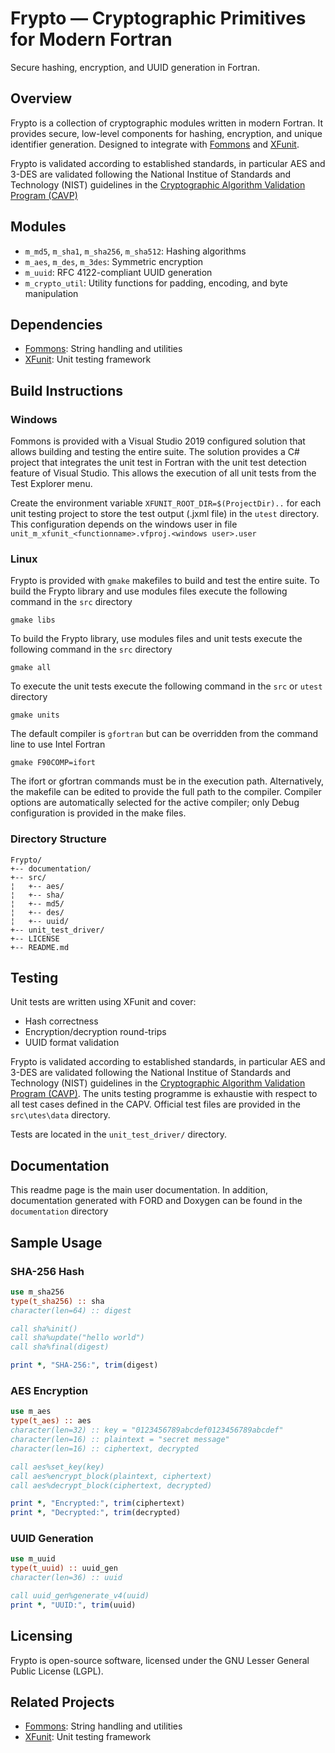 # Frypto — Cryptographic Primitives for Modern Fortran

Secure hashing, encryption, and UUID generation in Fortran.


## Overview

Frypto is a collection of cryptographic modules written in modern Fortran. It provides secure, low-level components for hashing, encryption, and unique identifier generation. Designed to integrate with [Fommons](https://github.com/ffadrique/Fommons) and [XFunit](https://github.com/ffadrique/XFunit).

Frypto is validated according to established standards, in particular AES and 3-DES are validated following the National Institue of Standards and Technology (NIST) guidelines in the [Cryptographic Algorithm Validation Program (CAVP)](https://csrc.nist.gov/projects/cryptographic-algorithm-validation-program)

## Modules

- `m_md5`, `m_sha1`, `m_sha256`, `m_sha512`: Hashing algorithms  
- `m_aes`, `m_des`, `m_3des`: Symmetric encryption  
- `m_uuid`: RFC 4122-compliant UUID generation  
- `m_crypto_util`: Utility functions for padding, encoding, and byte manipulation  


## Dependencies

- [Fommons](https://github.com/ffadrique/Fommons): String handling and utilities  
- [XFunit](https://github.com/ffadrique/XFunit): Unit testing framework  


## Build Instructions

### Windows
Fommons is provided with a Visual Studio 2019 configured solution that allows building and testing the entire suite. The solution provides a C# project that integrates the unit test in Fortran with the unit test detection feature of Visual Studio. This allows the execution of all unit tests from the Test Explorer menu.

Create the environment variable `XFUNIT_ROOT_DIR=$(ProjectDir)..` for each unit testing project to store the test output (.jxml file) in the `utest` directory. This configuration depends on the windows user in file `unit_m_xfunit_<functionname>.vfproj.<windows user>.user`

### Linux
Frypto is provided with `gmake` makefiles to build and test the entire suite. 
To build the Frypto library and use modules files execute the following command in the `src` directory
```make
gmake libs
```
To build the Frypto library, use modules files and unit tests execute the following command in the `src` directory
```make
gmake all
```
To execute the unit tests execute the following command in the `src` or `utest` directory
```make
gmake units
```
The default compiler is `gfortran` but can be overridden from the command line to use Intel Fortran
```make
gmake F90COMP=ifort
```
The ifort or gfortran commands must be in the execution path.
Alternatively, the makefile can be edited to provide the full path to the compiler.
Compiler options are automatically selected for the active compiler; only Debug configuration is provided in the make files.

### Directory Structure

```
Frypto/
+-- documentation/
+-- src/
¦   +-- aes/
¦   +-- sha/
¦   +-- md5/
¦   +-- des/
¦   +-- uuid/
+-- unit_test_driver/
+-- LICENSE
+-- README.md
```

## Testing

Unit tests are written using XFunit and cover:

- Hash correctness  
- Encryption/decryption round-trips
- UUID format validation  

Frypto is validated according to established standards, in particular AES and 3-DES are validated following the National Institue of Standards and Technology (NIST) guidelines in the [Cryptographic Algorithm Validation Program (CAVP)](https://csrc.nist.gov/projects/cryptographic-algorithm-validation-program).
The units testing programme is exhaustie with respect to all test cases defined in the CAPV. Official test files are provided  in the `src\utes\data` directory.

Tests are located in the `unit_test_driver/` directory.

## Documentation

This readme page is the main user documentation. In addition, documentation generated with FORD and Doxygen can be found in the `documentation` directory

## Sample Usage

### SHA-256 Hash

```fortran
use m_sha256
type(t_sha256) :: sha
character(len=64) :: digest

call sha%init()
call sha%update("hello world")
call sha%final(digest)

print *, "SHA-256:", trim(digest)
```

### AES Encryption

```fortran
use m_aes
type(t_aes) :: aes
character(len=32) :: key = "0123456789abcdef0123456789abcdef"
character(len=16) :: plaintext = "secret message"
character(len=16) :: ciphertext, decrypted

call aes%set_key(key)
call aes%encrypt_block(plaintext, ciphertext)
call aes%decrypt_block(ciphertext, decrypted)

print *, "Encrypted:", trim(ciphertext)
print *, "Decrypted:", trim(decrypted)
```

### UUID Generation

```fortran
use m_uuid
type(t_uuid) :: uuid_gen
character(len=36) :: uuid

call uuid_gen%generate_v4(uuid)
print *, "UUID:", trim(uuid)
```

## Licensing
Frypto is open-source software, licensed under the GNU Lesser General Public License (LGPL).

## Related Projects

- [Fommons](https://github.com/ffadrique/Fommons): String handling and utilities  
- [XFunit](https://github.com/ffadrique/XFunit): Unit testing framework  

